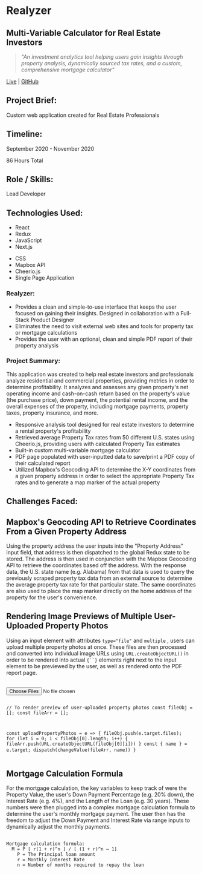  <div className="header">
  <h1>Realyzer</h1>
  <h2>Multi-Variable Calculator for Real Estate Investors</h2>
  <blockquote style={{maxWidth: "700px"}}><em>"An investment analytics tool helping users gain insights through property analysis, dynamically sourced tax rates, and a custom, comprehensive mortgage calculator"</em></blockquote>
  <p><a href="https://realyzer.app/" target="_blank" rel="noopener noreferrer">Live</a> | <a href="https://github.com/stanjdev/realyzer" target="_blank" rel="noopener noreferrer">GitHub</a></p>
</div>



<div className="container container__grey">
<section className="projectInfo">
  <div className=" projectInfo__block">
    <h2>Project Brief:</h2>
    <p>Custom web application created for Real Estate Professionals</p>
  </div>

  <div className=" projectInfo__block">
    <h2>Timeline:</h2>
    <p>September 2020 - November 2020</p>
    <p>86 Hours Total</p>
  </div>

  <div className=" projectInfo__block">
    <h2>Role / Skills:</h2>
    <p>Lead Developer</p>
  </div>
</section>
</div>

<div className="container container__grey">
<section className="readingWidth">
  <h2 className="technologiesHeader">Technologies Used:</h2>
  <div className="technologies">
    <ul>
      <li>React</li>
      <li>Redux</li>
      <li>JavaScript</li>
      <li>Next.js</li>
    </ul>
    <ul>
      <li>CSS</li>
      <li>Mapbox API</li>
      <li>Cheerio.js</li>
      <li>Single Page Application</li>
    </ul>
  </div>
</section>
</div>


<section className="container readingWidth">

<h3>Realyzer:</h3>
<ul>
  <li>Provides a clean and simple-to-use interface that keeps the user focused on gaining their insights. Designed in collaboration with a Full-Stack Product Designer</li>
  <li>Eliminates the need to visit external web sites and tools for property tax or mortgage calculations</li>
  <li>Provides the user with an optional, clean and simple PDF report of their property analysis</li>
</ul>

<h3>Project Summary:</h3>
<p>
  This application was created to help real estate investors and professionals analyze residential and commercial 
  properties, providing metrics in order to determine profitability. It analyzes and assesses any given property's 
  net operating income and cash-on-cash return based on the property's value (the purchase price), down payment, the potential rental income, 
  and the overall expenses of the property, including mortgage payments, property taxes, property insurance, and more.
</p> 
<ul>
  <li>Responsive analysis tool designed for real estate investors to determine a rental property's profitability</li>
  <li>Retrieved average Property Tax rates from 50 different U.S. states using Cheerio.js, providing users with calculated Property Tax estimates</li>
  <li>Built-in custom multi-variable mortgage calculator</li>
  <li>PDF page populated with user-inputted data to save/print a PDF copy of their calculated report</li>
  <li>Utilized Mapbox's Geocoding API to determine the X-Y coordinates from a given property address in order to select the appropriate Property Tax rates and to generate a map marker of the actual property</li>
</ul>

</section>




<section className="container readingWidth">
<h2 className="challengesHeader">Challenges Faced: </h2>
</section>

<section className="container container__grey">
<div className="readingWidth">
  <h2>Mapbox's Geocoding API to Retrieve Coordinates From a Given Property Address</h2>
  <p>
    Using the property address the user inputs into the "Property Address" input field, 
    that address is then dispatched to the global Redux state to be stored. The address is then used in conjunction 
    with the Mapbox Geocoding API to retrieve the coordinates based off the address. With the response data,
    the U.S. state name (e.g. Alabama) from that data is used to query the previously scraped property tax data from 
    an external source to determine the average property tax rate for that particular state. 
    The same coordinates are also used to place the map marker directly on the home address of the property for the user's convenience.
  </p>

</div>
</section>


<section className="container container__grey">
  <div className="readingWidth">
    <h2>Rendering Image Previews of Multiple User-Uploaded Property Photos</h2>
    <p>
      Using an input element with attributes <code>type="file"</code> and <code>multiple</code> , users can upload multiple property photos at once. 
      These files are then processed and converted into individual image URLs using <code>URL.createObjectURL()</code> in order to be rendered
      into actual <code>{`<img/>`}</code> elements right next to the input element to be previewed by the user, as well as rendered onto the 
      PDF report page.
    </p>
<pre className="pre">
  <code >
<input 
  name="uploadedPhotos" type="file"
  onChange={uploadPropertyPhotos}
  multiple
/>

// To render preview of user-uploaded property photos
const fileObj = [];
const fileArr = [];

const uploadPropertyPhotos = e => {
  fileObj.push(e.target.files);
  for (let i = 0; i < fileObj[0].length; i++) {
    fileArr.push(URL.createObjectURL(fileObj[0][i]))
  }
  const { name } = e.target;
  dispatch(changeValue(fileArr, name))
}
    </code>
  </pre>
  </div>
</section>


<section className="container container__grey">
  <div className="readingWidth">
    <h1>Mortgage Calculation Formula</h1>
  <p>
    For the mortgage calculation, the key variables to keep track of were the Property Value, the user's Down Payment Percentage (e.g. 20% down), 
    the Interest Rate (e.g. 4%), and the Length of the Loan (e.g. 30 years). These numbers were then plugged into a complex mortgage calculation formula 
    to determine the user's monthly mortgage payment. The user then has the freedom to adjust the Down Payment and Interest Rate via range inputs
    to dynamically adjust the monthly payments.
  </p>

  <pre className="pre">
    <code >
Mortgage calculation formula:
  M = P [ r(1 + r)^n ] / [ (1 + r)^n – 1]
    P = The Principal loan amount
    r = Monthly Interest Rate
    n = Number of months required to repay the loan
    </code>
  </pre>

  </div>
</section>
